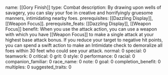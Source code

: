 name: [[Gory Finish]]
type: Combat
description: By drawing upon wells of savagery, you can slay your foe in creative and horrifyingly gruesome manners, intimidating nearby foes.
prerequisites: [[Dazzling Display]], [[Weapon Focus]].
prerequisite_feats: [[Dazzling Display]], [[Weapon Focus]]
benefit: When you use the attack action, you can use a weapon with which you have [[Weapon Focus]] to make a single attack at your highest base attack bonus. If you reduce your target to negative hit points, you can spend a swift action to make an Intimidate check to demoralize all foes within 30 feet who could see your attack.
normal: 0
special: 0
teamwork: 0
critical: 0
grit: 0
style: 0
performance: 0
racial: 0
companion_familiar: 0
race_name: 0
note: 0
goal: 0
completion_benefit: 0
multiples: 0
suggested_traits: 0
